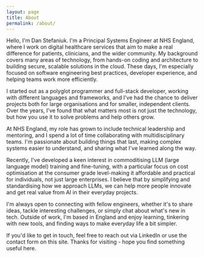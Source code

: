 ```yaml
---
layout: page
title: About
permalink: /about/
---
```


Hello, I'm Dan Stefaniuk. I'm a Principal Systems Engineer at NHS England, where I work on digital healthcare services that aim to make a real difference for patients, clinicians, and the wider community. My background covers many areas of technology, from hands-on coding and architecture to building secure, scalable solutions in the cloud. These days, I'm especially focused on software engineering best practices, developer experience, and helping teams work more efficiently.

I started out as a polyglot programmer and full-stack developer, working with different languages and frameworks, and I've had the chance to deliver projects both for large organisations and for smaller, independent clients. Over the years, I've found that what matters most is not just the technology, but how you use it to solve problems and help others grow.

At NHS England, my role has grown to include technical leadership and mentoring, and I spend a lot of time collaborating with multidisciplinary teams. I'm passionate about building things that last, making complex systems easier to understand, and sharing what I've learned along the way.

Recently, I've developed a keen interest in commoditising LLM (large language model) training and fine-tuning, with a particular focus on cost optimisation at the consumer grade level-making it affordable and practical for individuals, not just large enterprises. I believe that by simplifying and standardising how we approach LLMs, we can help more people innovate and get real value from AI in their everyday projects.

I'm always open to connecting with fellow engineers, whether it's to share ideas, tackle interesting challenges, or simply chat about what's new in tech. Outside of work, I'm based in England and enjoy learning, tinkering with new tools, and finding ways to make everyday life a bit simpler.

If you'd like to get in touch, feel free to reach out via LinkedIn or use the contact form on this site. Thanks for visiting - hope you find something useful here.
